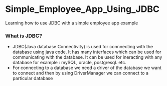 # Simple_Employee_App_Using_JDBC
Learning how to use JDBC with a simple employee app example


### What is JDBC?

- JDBC(Java database Connectivity) is used for connnecting with the database using java code. It has many interfaces which can be used for communicating with the database. It can be used for ineracting with any database for example : mySQL, oracle, postgresql. etc.
- For connecting to a database we need a driver of the database we want to connect and then by using DriverManager we can connect to a particular database
